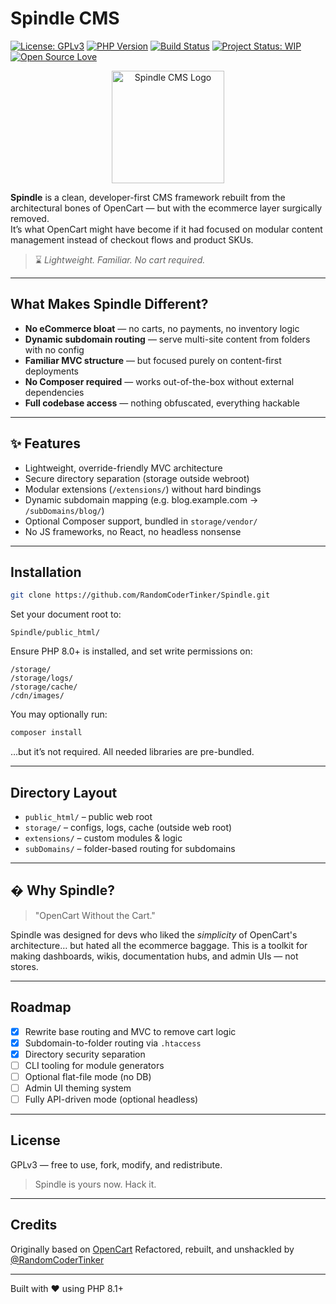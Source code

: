 # Spindle CMS

[![License: GPLv3](https://img.shields.io/badge/License-GPLv3-blue.svg)](https://www.gnu.org/licenses/gpl-3.0.html)
[![PHP Version](https://img.shields.io/badge/php-%3E%3D8.0.2-8892bf.svg?logo=php)](https://www.php.net/releases/8.0/en.php)
[![Build Status](https://img.shields.io/badge/build-manual-lightgrey.svg)](https://github.com/RandomCoderTinker/Spindle)
[![Project Status: WIP](https://img.shields.io/badge/status-WIP-orange.svg)](https://github.com/RandomCoderTinker/Spindle)
[![Open Source Love](https://img.shields.io/badge/Open%20Source-%E2%9D%A4-red.svg)](https://github.com/RandomCoderTinker/Spindle)

<p align="center">
  <img src="https://raw.githubusercontent.com/RandomCoderTinker/Spindle/refs/heads/master/public_html/cdn/images/logo_spindle.webp" alt="Spindle CMS Logo" width="180" />
</p>

**Spindle** is a clean, developer-first CMS framework rebuilt from the architectural bones of OpenCart — but with the
ecommerce layer surgically removed.  
It’s what OpenCart might have become if it had focused on modular content management instead of checkout flows and
product SKUs.

> ⌛ *Lightweight. Familiar. No cart required.*

---

## What Makes Spindle Different?

- **No eCommerce bloat** — no carts, no payments, no inventory logic
- **Dynamic subdomain routing** — serve multi-site content from folders with no config
- **Familiar MVC structure** — but focused purely on content-first deployments
- **No Composer required** — works out-of-the-box without external dependencies
- **Full codebase access** — nothing obfuscated, everything hackable

---

## ✨ Features

- Lightweight, override-friendly MVC architecture
- Secure directory separation (storage outside webroot)
- Modular extensions (`/extensions/`) without hard bindings
- Dynamic subdomain mapping (e.g. blog.example.com → `/subDomains/blog/`)
- Optional Composer support, bundled in `storage/vendor/`
- No JS frameworks, no React, no headless nonsense

---

## Installation

```bash
git clone https://github.com/RandomCoderTinker/Spindle.git
````

Set your document root to:

```
Spindle/public_html/
```

Ensure PHP 8.0+ is installed, and set write permissions on:

```
/storage/
/storage/logs/
/storage/cache/
/cdn/images/
```

You may optionally run:

```bash
composer install
```

…but it’s not required. All needed libraries are pre-bundled.

---

## Directory Layout

* `public_html/` – public web root
* `storage/` – configs, logs, cache (outside web root)
* `extensions/` – custom modules & logic
* `subDomains/` – folder-based routing for subdomains

---

## � Why Spindle?

> "OpenCart Without the Cart."

Spindle was designed for devs who liked the *simplicity* of OpenCart's architecture… but hated all the ecommerce
baggage. This is a toolkit for making dashboards, wikis, documentation hubs, and admin UIs — not stores.

---

## Roadmap

* [x] Rewrite base routing and MVC to remove cart logic
* [x] Subdomain-to-folder routing via `.htaccess`
* [x] Directory security separation
* [ ] CLI tooling for module generators
* [ ] Optional flat-file mode (no DB)
* [ ] Admin UI theming system
* [ ] Fully API-driven mode (optional headless)

---

## License

GPLv3 — free to use, fork, modify, and redistribute.

> Spindle is yours now. Hack it.

---

## Credits

Originally based on [OpenCart](https://github.com/opencart/opencart)
Refactored, rebuilt, and unshackled by [@RandomCoderTinker](https://github.com/RandomCoderTinker)

---
Built with ❤️ using PHP 8.1+